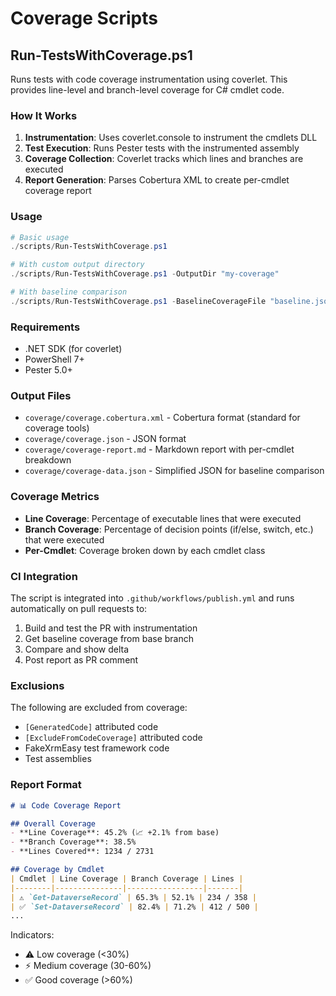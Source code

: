 # Coverage Scripts

## Run-TestsWithCoverage.ps1

Runs tests with code coverage instrumentation using coverlet. This provides line-level and branch-level coverage for C# cmdlet code.

### How It Works

1. **Instrumentation**: Uses coverlet.console to instrument the cmdlets DLL
2. **Test Execution**: Runs Pester tests with the instrumented assembly
3. **Coverage Collection**: Coverlet tracks which lines and branches are executed
4. **Report Generation**: Parses Cobertura XML to create per-cmdlet coverage report

### Usage

```powershell
# Basic usage
./scripts/Run-TestsWithCoverage.ps1

# With custom output directory
./scripts/Run-TestsWithCoverage.ps1 -OutputDir "my-coverage"

# With baseline comparison
./scripts/Run-TestsWithCoverage.ps1 -BaselineCoverageFile "baseline.json"
```

### Requirements

- .NET SDK (for coverlet)
- PowerShell 7+
- Pester 5.0+

### Output Files

- `coverage/coverage.cobertura.xml` - Cobertura format (standard for coverage tools)
- `coverage/coverage.json` - JSON format
- `coverage/coverage-report.md` - Markdown report with per-cmdlet breakdown
- `coverage/coverage-data.json` - Simplified JSON for baseline comparison

### Coverage Metrics

- **Line Coverage**: Percentage of executable lines that were executed
- **Branch Coverage**: Percentage of decision points (if/else, switch, etc.) that were executed
- **Per-Cmdlet**: Coverage broken down by each cmdlet class

### CI Integration

The script is integrated into `.github/workflows/publish.yml` and runs automatically on pull requests to:
1. Build and test the PR with instrumentation
2. Get baseline coverage from base branch
3. Compare and show delta
4. Post report as PR comment

### Exclusions

The following are excluded from coverage:
- `[GeneratedCode]` attributed code
- `[ExcludeFromCodeCoverage]` attributed code
- FakeXrmEasy test framework code
- Test assemblies

### Report Format

```markdown
# 📊 Code Coverage Report

## Overall Coverage
- **Line Coverage**: 45.2% (📈 +2.1% from base)
- **Branch Coverage**: 38.5%
- **Lines Covered**: 1234 / 2731

## Coverage by Cmdlet
| Cmdlet | Line Coverage | Branch Coverage | Lines |
|--------|---------------|-----------------|-------|
| ⚠️ `Get-DataverseRecord` | 65.3% | 52.1% | 234 / 358 |
| ✅ `Set-DataverseRecord` | 82.4% | 71.2% | 412 / 500 |
...
```

Indicators:
- ⚠️ Low coverage (<30%)
- ⚡ Medium coverage (30-60%)
- ✅ Good coverage (>60%)
